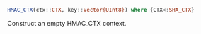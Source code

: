 ```julia
HMAC_CTX(ctx::CTX, key::Vector{UInt8}) where {CTX<:SHA_CTX}
```

Construct an empty HMAC_CTX context.
